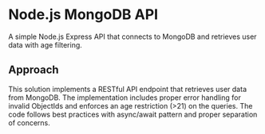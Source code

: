 # Node.js MongoDB API

A simple Node.js Express API that connects to MongoDB and retrieves user data with age filtering.

## Approach

This solution implements a RESTful API endpoint that retrieves user data from MongoDB. The implementation includes proper error handling for invalid ObjectIds and enforces an age restriction (>21) on the queries. The code follows best practices with async/await pattern and proper separation of concerns.
